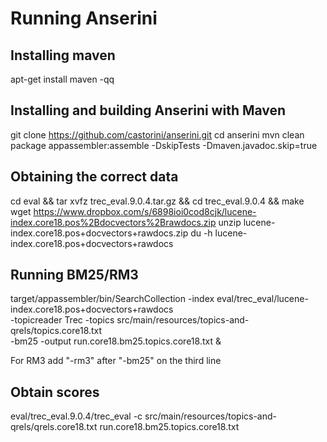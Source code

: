 # Running Anserini

## Installing maven

apt-get install maven -qq

## Installing and building Anserini with Maven

git clone https://github.com/castorini/anserini.git
cd anserini
mvn clean package appassembler:assemble -DskipTests -Dmaven.javadoc.skip=true

## Obtaining the correct data

cd eval && tar xvfz trec_eval.9.0.4.tar.gz && cd trec_eval.9.0.4 && make
wget https://www.dropbox.com/s/6898ioi0cod8cjk/lucene-index.core18.pos%2Bdocvectors%2Brawdocs.zip
unzip lucene-index.core18.pos+docvectors+rawdocs.zip
du -h lucene-index.core18.pos+docvectors+rawdocs

## Running BM25/RM3

target/appassembler/bin/SearchCollection -index eval/trec_eval/lucene-index.core18.pos+docvectors+rawdocs \
-topicreader Trec -topics src/main/resources/topics-and-qrels/topics.core18.txt \
-bm25 -output run.core18.bm25.topics.core18.txt &

For RM3 add "-rm3" after "-bm25" on the third line

## Obtain scores

eval/trec_eval.9.0.4/trec_eval -c src/main/resources/topics-and-qrels/qrels.core18.txt run.core18.bm25.topics.core18.txt